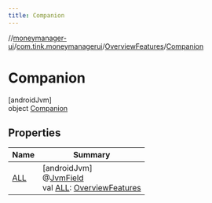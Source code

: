 ```yaml
---
title: Companion
---
```

//[moneymanager-ui](../../../../index.html)/[com.tink.moneymanagerui](../../index.html)/[OverviewFeatures](../index.html)/[Companion](index.html)



# Companion



[androidJvm]\
object [Companion](index.html)



## Properties


| Name | Summary |
|---|---|
| [ALL](-a-l-l.html) | [androidJvm]<br>@[JvmField](https://kotlinlang.org/api/latest/jvm/stdlib/kotlin.jvm/-jvm-field/index.html)<br>val [ALL](-a-l-l.html): [OverviewFeatures](../index.html) |

